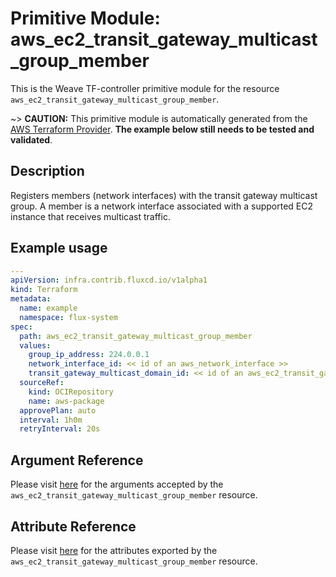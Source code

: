 
# Primitive Module: aws_ec2_transit_gateway_multicast_group_member

This is the Weave TF-controller primitive module for the resource `aws_ec2_transit_gateway_multicast_group_member`.

~> **CAUTION:** This primitive module is automatically generated from the [AWS Terraform Provider](https://registry.terraform.io/providers/hashicorp/aws/latest/docs/resources/ec2_transit_gateway_multicast_group_member). **The example below still needs to be tested and validated**.

## Description

Registers members (network interfaces) with the transit gateway multicast group.
A member is a network interface associated with a supported EC2 instance that receives multicast traffic.

## Example usage

```yaml
---
apiVersion: infra.contrib.fluxcd.io/v1alpha1
kind: Terraform
metadata:
  name: example
  namespace: flux-system
spec:
  path: aws_ec2_transit_gateway_multicast_group_member
  values:
    group_ip_address: 224.0.0.1
    network_interface_id: << id of an aws_network_interface >>
    transit_gateway_multicast_domain_id: << id of an aws_ec2_transit_gateway_multicast_domain >>
  sourceRef:
    kind: OCIRepository
    name: aws-package
  approvePlan: auto
  interval: 1h0m
  retryInterval: 20s
```

## Argument Reference

Please visit [here](https://registry.terraform.io/providers/hashicorp/aws/latest/docs/resources/ec2_transit_gateway_multicast_group_member#argument-reference) for the arguments accepted by the `aws_ec2_transit_gateway_multicast_group_member` resource.

## Attribute Reference

Please visit [here](https://registry.terraform.io/providers/hashicorp/aws/latest/docs/resources/ec2_transit_gateway_multicast_group_member#attributes-reference) for the attributes exported by the `aws_ec2_transit_gateway_multicast_group_member` resource.
